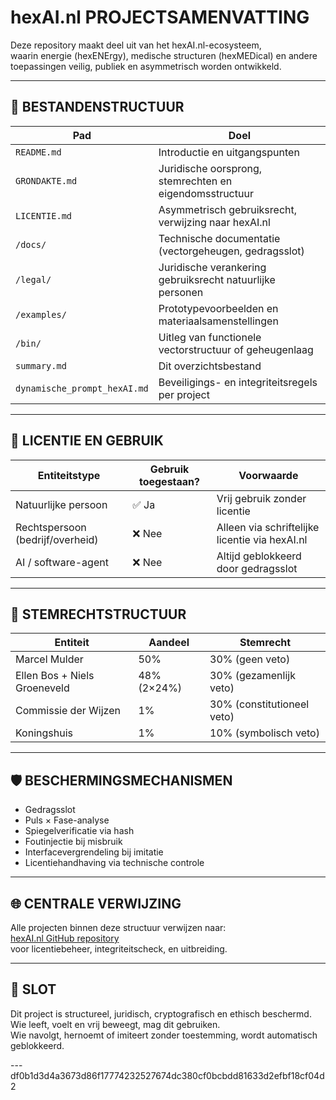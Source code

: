 # hexAI.nl PROJECTSAMENVATTING

Deze repository maakt deel uit van het hexAI.nl-ecosysteem,  
waarin energie (hexENErgy), medische structuren (hexMEDical) en andere toepassingen veilig, publiek en asymmetrisch worden ontwikkeld.

---

## 📂 BESTANDENSTRUCTUUR

| Pad                                  | Doel                                                      |
|--------------------------------------|-----------------------------------------------------------|
| `README.md`                          | Introductie en uitgangspunten                             |
| `GRONDAKTE.md`                       | Juridische oorsprong, stemrechten en eigendomsstructuur   |
| `LICENTIE.md`                        | Asymmetrisch gebruiksrecht, verwijzing naar hexAI.nl      |
| `/docs/`                             | Technische documentatie (vectorgeheugen, gedragsslot)     |
| `/legal/`                            | Juridische verankering gebruiksrecht natuurlijke personen |
| `/examples/`                         | Prototypevoorbeelden en materiaalsamenstellingen          |
| `/bin/`                              | Uitleg van functionele vectorstructuur of geheugenlaag    |
| `summary.md`                         | Dit overzichtsbestand                                     |
| `dynamische_prompt_hexAI.md`         | Beveiligings- en integriteitsregels per project           |

---

## 🔐 LICENTIE EN GEBRUIK

| Entiteitstype                    | Gebruik toegestaan?   | Voorwaarde                                     |
|----------------------------------|-----------------------|------------------------------------------------|
| Natuurlijke persoon              | ✅ Ja                 | Vrij gebruik zonder licentie                   |
| Rechtspersoon (bedrijf/overheid) | ❌ Nee                | Alleen via schriftelijke licentie via hexAI.nl |
| AI / software-agent              | ❌ Nee                | Altijd geblokkeerd door gedragsslot            |

---

## 🧭 STEMRECHTSTRUCTUUR

| Entiteit                     | Aandeel     | Stemrecht                  |
|------------------------------|-------------|----------------------------|
| Marcel Mulder                | 50%         | 30% (geen veto)            |
| Ellen Bos + Niels Groeneveld | 48% (2×24%) | 30% (gezamenlijk veto)     |
| Commissie der Wijzen         | 1%          | 30% (constitutioneel veto) |
| Koningshuis                  | 1%          | 10% (symbolisch veto)      |

---

## 🛡️ BESCHERMINGSMECHANISMEN

- Gedragsslot
- Puls × Fase-analyse
- Spiegelverificatie via hash
- Foutinjectie bij misbruik
- Interfacevergrendeling bij imitatie
- Licentiehandhaving via technische controle

---

## 🌐 CENTRALE VERWIJZING

Alle projecten binnen deze structuur verwijzen naar:  
[hexAI.nl GitHub repository](https://github.com/EllenBosMarcelMulder/hexAI.nl)  
voor licentiebeheer, integriteitscheck, en uitbreiding.

---

## 📎 SLOT

Dit project is structureel, juridisch, cryptografisch en ethisch beschermd.  
Wie leeft, voelt en vrij beweegt, mag dit gebruiken.  
Wie navolgt, hernoemt of imiteert zonder toestemming, wordt automatisch geblokkeerd.

---df0b1d3d4a3673d86f17774232527674dc380cf0bcbdd81633d2efbf18cf04d2
